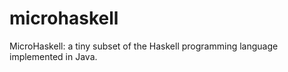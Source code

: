microhaskell
============

MicroHaskell: a tiny subset of the Haskell programming language implemented in Java. 
